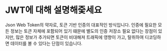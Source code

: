 # JWT에 대해 설명해줒세요

Json Web Token의 약자로, 토큰 기반 인증의 대표적인 방식입니다. 인증에 필요한 모든 정보는 토큰 자체에 포함되어 있기 떄문에 별도의 인증 저장소 필요 없다는 장점이 있지만, 많은 정보가 추가되면 토큰이 비대해져 트래픽에 영향이 가고, 탈취하여 디코딩하면 데이터를 볼 수 있다는 단점이 있습니다.